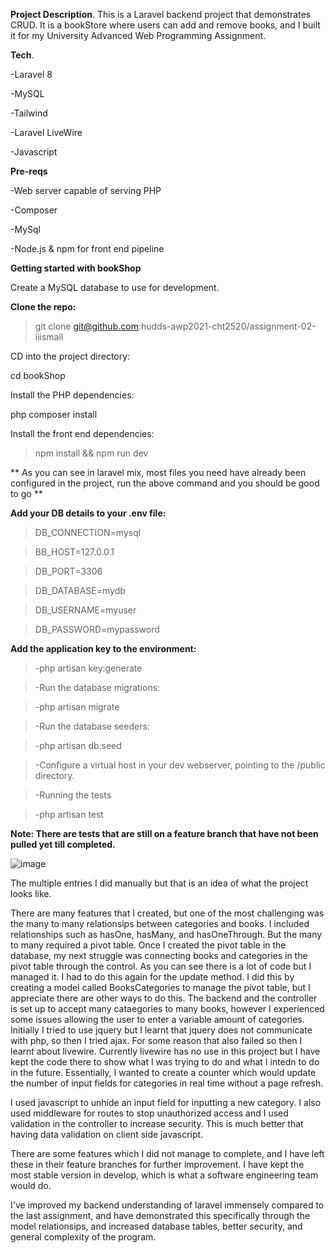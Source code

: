 **Project Description**.
This is a Laravel backend project that demonstrates CRUD. It is a bookStore where users can add and remove books, and I built it for my University Advanced Web Programming Assignment. 


**Tech**.

-Laravel 8

-MySQL

-Tailwind

-Laravel LiveWire

-Javascript

**Pre-reqs**

-Web server capable of serving PHP

-Composer

-MySql

-Node.js & npm for front end pipeline

**Getting started with bookShop**

Create a MySQL database to use for development.

**Clone the repo:**

>git clone git@github.com:hudds-awp2021-cht2520/assignment-02-iiismail

CD into the project directory:

cd bookShop

Install the PHP dependencies:

php composer install

Install the front end dependencies:

>npm install && npm run dev

** As you can see in laravel mix, most files you need have already been configured in the project, run the above command and you should be good to go **



**Add your DB details to your .env file:**


>DB_CONNECTION=mysql

>BB_HOST=127.0.0.1

>DB_PORT=3306

>DB_DATABASE=mydb

>DB_USERNAME=myuser

>DB_PASSWORD=mypassword


**Add the application key to the environment:**
>-php artisan key:generate

>-Run the database migrations:

>-php artisan migrate

>-Run the database seeders:

>-php artisan db:seed

>-Configure a virtual host in your dev webserver, pointing to the /public directory.

>-Running the tests

>-php artisan test

**Note: There are tests that are still on a feature branch that have not been pulled yet till completed.** 

![image](https://user-images.githubusercontent.com/93193288/151268437-c125ef44-6b25-4109-9813-abc027dcd88f.png)

The multiple entries I did manually but that is an idea of what the project looks like. 

There are many features that I created, but one of the most challenging was the many to many relationsips between categories and books. 
I included relationships such as hasOne, hasMany, and hasOneThrough. But the many to many required a pivot table. Once I created the pivot table in the database, my next struggle was connecting books and categories in the pivot table through the control. As you can see there is a lot of code but I managed it. I had to do this again for the update method. I did this by creating a model called BooksCategories to manage the pivot table, but I appreciate there are other ways to do this. The backend and the controller is set up to accept many cataegories to many books, however I experienced some issues allowing the user to enter a variable amount of categories. Initially I tried to use jquery but I learnt that jquery does not communicate with php, so then I tried ajax. For some reason that also failed so then I learnt about livewire. Currently livewire has no use in this project but I have kept the code there to show what I was trying to do and what I intedn to do in the future. Essentially, I wanted to create a counter which would update the number of input fields for categories in real time without a page refresh. 

I used javascript to unhide an input field for inputting a new category. I also used middleware for routes to stop unauthorized access and I used validation in the controller to increase security. This is much better that having data validation on client side javascript. 

There are some features which I did not manage to complete, and I have left these in their feature branches for further improvement. I have kept the most stable version in develop, which is what a software engineering team would do. 

I've improved my backend understanding of laravel immensely compared to the last assignment, and have demonstrated this specifically through the model relationsips, and increased database tables, better security, and general complexity of the program.
